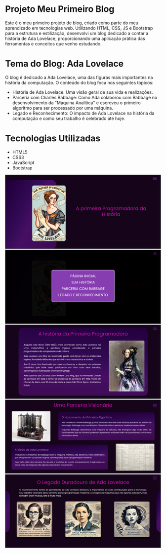 # Projeto Meu Primeiro Blog

Este é o meu primeiro projeto de blog, criado como parte do meu aprendizado em tecnologias web. Utilizando HTML, CSS, JS e Bootstrap para a estrutura e estilização, 
desenvolvi um blog dedicado a contar a história de Ada Lovelace, proporcionando uma aplicação prática das ferramentas e conceitos que venho estudando.

# Tema do Blog: Ada Lovelace
O blog é dedicado a Ada Lovelace, uma das figuras mais importantes na história da computação. O conteúdo do blog foca nos seguintes tópicos:

* História de Ada Lovelace: Uma visão geral de sua vida e realizações.
* Parceria com Charles Babbage: Como Ada colaborou com Babbage no desenvolvimento da "Máquina Analítica" e escreveu o primeiro algoritmo para ser processado por uma máquina.
* Legado e Reconhecimento: O impacto de Ada Lovelace na história da computação e como seu trabalho é celebrado até hoje.

# Tecnologias Utilizadas

* HTML5
* CSS3
* JavaScript
* Bootstrap

![Capa do Projeto](./images/capa.png)
![Menu do Projeto](./images/menu.png)
![Sua Historia](./images/historia.png)
![Parceria](./images/parceria.png)
![Legado](./images/legado.png)
